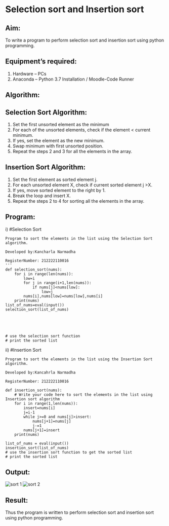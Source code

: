 # Selection sort and Insertion sort
## Aim:
To write a program to perform selection sort and insertion sort using python programming.
## Equipment’s required:
1.	Hardware – PCs
2.	Anaconda – Python 3.7 Installation / Moodle-Code Runner
## Algorithm:
## Selection Sort Algorithm:
1.	Set the first unsorted element as the minimum
2.	For each of the unsorted elements, check if the element < current minimum.
3.	If yes, set the element as the new minimum.
4.	Swap minimum with first unsorted position.
5.	Repeat the steps 2 and 3 for all the elements in the array.
## Insertion Sort Algorithm:
1.	Set the first element as sorted element j.
2.	For each unsorted element X, check if current sorted element j >X.
3.	If yes, move sorted element to the right by 1.
4.	Break the loop and insert X.
5.	Repeat the steps 2 to 4 for sorting all the elements in the array.
## Program:
i)	#Selection Sort
```
Program to sort the elements in the list using the Selection Sort algorithm.

Developed by:Kancharla Narmadha

RegisterNumber: 212222110016
'''
def selection_sort(nums):
    for i in range(len(nums)):
        low=i
        for j in range(i+1,len(nums)):
            if nums[j]<nums[low]:
                low=j
        nums[i],nums[low]=nums[low],nums[i]
    print(nums)
list_of_nums=eval(input())
selection_sort(list_of_nums)

    
    
    

# use the selection sort function
# print the sorted list

```
ii)	#Insertion Sort

```
Program to sort the elements in the list using the Insertion Sort algorithm.

Developed by:Kancahrla Narmadha

RegisterNumber: 212222110016

def insertion_sort(nums):
    # Write your code here to sort the elements in the list using Insertion sort algorithm
    for i in range(1,len(nums)):
        insert=nums[i]
        j=i-1
        while j>=0 and nums[j]>insert:
            nums[j+1]=nums[j]
            j-=1
        nums[j+1]=insert
    print(nums)

list_of_nums = eval(input())
insertion_sort(list_of_nums)
# use the insertion sort function to get the sorted list
# print the sorted list
```


## Output:

![sort 1](https://github.com/kancharlaNarmadha/Sorting-Algorithm/assets/119559316/1d98e494-bf43-461a-8013-a80d14414193)
![sort 2](https://github.com/kancharlaNarmadha/Sorting-Algorithm/assets/119559316/b00165b0-23bc-48af-bd15-46a5787f1b62)



## Result:
Thus the program is written to perform selection sort and insertion sort using python programming.
